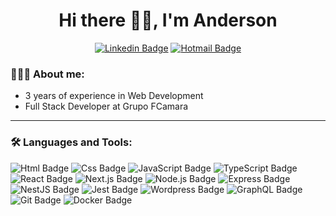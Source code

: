 <div align="center">
   <h1>Hi there 👋🏽, I'm Anderson</h1>      

  [![Linkedin Badge](https://img.shields.io/badge/Linkedin-0077B5?style=for-the-badge&logo=linkedin&logoColor=white&link=https://www.linkedin.com/in/anderson-fonseca-b459a0177/)](https://www.linkedin.com/in/anderson-fonseca99/)
  [![Hotmail Badge](https://img.shields.io/badge/Email-0078D4?style=for-the-badge&logo=microsoft-outlook&logoColor=white)](mailto:andersonfonseca1999@hotmail.com?Subject)
</div>
  
### 👨🏾‍💻 About me:  
- 3 years of experience in Web Development
- Full Stack Developer at Grupo FCamara 
___

### 🛠 Languages and Tools:
![Html Badge](https://img.shields.io/badge/HTML5-E34F26?style=for-the-badge&logo=html5&logoColor=white)
![Css Badge](https://img.shields.io/badge/CSS3-1572B6?style=for-the-badge&logo=css3&logoColor=white)
![JavaScript Badge](https://img.shields.io/badge/JavaScript-F7DF1E?style=for-the-badge&logo=javascript&logoColor=black)
![TypeScript Badge](https://img.shields.io/badge/TypeScript-007ACC?style=for-the-badge&logo=typescript&logoColor=white)
![React Badge](https://img.shields.io/badge/React-20232A?style=for-the-badge&logo=react&logoColor=61DAFB)
![Next.js Badge](https://img.shields.io/badge/Next.js-20232A?&style=for-the-badge&logo=Next.js&logoColor=Black)
![Node.js Badge](https://img.shields.io/badge/Node.js-43853D?style=for-the-badge&logo=node.js&logoColor=white)
![Express Badge](https://img.shields.io/badge/Express.js-404D59?style=for-the-badge&logo=express)
![NestJS Badge](https://img.shields.io/badge/NestJS-E0234E?&style=for-the-badge&logo=nestjs&logoColor=white)
![Jest Badge](https://img.shields.io/badge/jest-99424F?&style=for-the-badge&logo=jest&logoColor=#99424Fe)
![Wordpress Badge](https://img.shields.io/badge/wordpress-23282D?&style=for-the-badge&logo=wordpress&logoColor=white)
![GraphQL Badge](https://img.shields.io/badge/GraphQL-F6009B?&style=for-the-badge&logo=graphql&logoColor=white)
![Git Badge](https://img.shields.io/badge/git-F05033?&style=for-the-badge&logo=git&logoColor=white)
![Docker Badge](https://img.shields.io/badge/Docker-1D63ED?&style=for-the-badge&logo=docker&logoColor=white)


